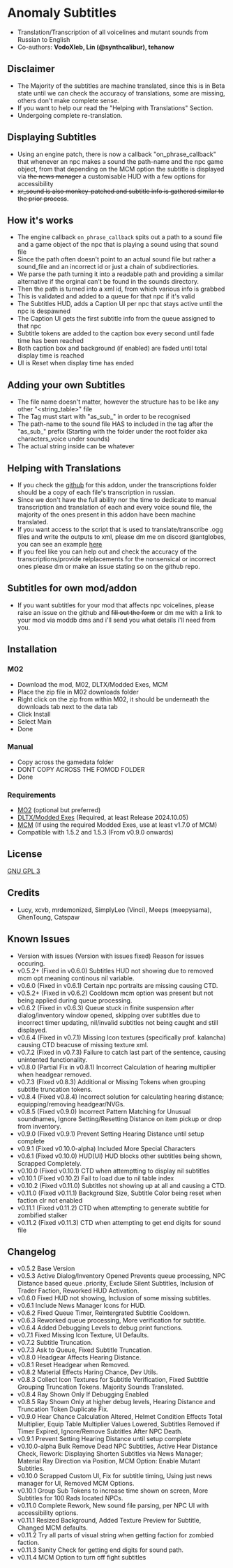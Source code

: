 # Anomaly Subtitles

- Translation/Transcription of all voicelines and mutant sounds from Russian to English
- Co-authors: **VodoXleb, Lin (@synthcalibur), tehanow**

## Disclaimer

- The Majority of the subtitles are machine translated, since this is in Beta state until we can check the accuracy of translations,  some are missing, others don't make complete sense.
- If you want to help our read the "Helping with Translations" Section.
- Undergoing complete re-translation.

## Displaying Subtitles

- Using an engine patch, there is now a callback "on_phrase_callback" that whenever an npc makes a sound
  the path-name and the npc game object, from that depending on the MCM option the subtitle is displayed
  via ~~the news manager~~ a customisable HUD with a few options for accessibility
- ~~xr_sound is also monkey-patched and subtitle info is gathered similar to the prior process~~.

## How it's works

- The engine callback `on_phrase_callback` spits out a path to a sound file and a game object of the npc that is playing a sound using that sound file
- Since the path often doesn't point to an actual sound file but rather a sound_file and an incorrect id or just a chain of subdirectiories.
- We parse the path turning it into a readable path and providing a similar alternative if the orginal can't be found in the sounds directory.
- Then the path is turned into a xml id, from which various info is grabbed
- This is validated and added to a queue for that npc if it's valid
- The Subtitles HUD, adds a Caption UI per npc that stays active until the npc is despawned
- The Caption UI gets the first subtitle info from the queue assigned to that npc
- Subtitle tokens are added to the caption box every second until fade time has been reached
- Both caption box and background (if enabled) are faded until total display time is reached
- UI is Reset when display time has ended
  
## Adding your own Subtitles

- The file name doesn't matter, however the structure has to be like any other "<string_table>" file
- The Tag must start with "as_sub_" in order to be recognised
- The path-name to the sound file HAS to included in the tag after the "as_sub_" prefix (Starting with the folder under the root folder aka characters_voice under sounds)
- The actual string inside can be whatever

## Helping with Translations

- If you check the [github](https://github.com/antglobes/Anomaly-Subtitles) for this addon, under the transcriptions folder should be a copy of each file's transcription in russian.
- Since we don't have the full ability nor the time to dedicate to manual transcription and translation of each and every voice sound file, the majority of the ones present in this addon have been machine translated.
- If you want access to the script that is used to translate/transcribe .ogg files and write the outputs to xml, please dm me on discord @antglobes, you can see an example [here](https://discord.com/channels/912320241713958912/1237842568067416165/1370775389869309978)
- If you feel like you can help out and check the accuracy of the transcriptions/provide relplacements for the nonsensical or incorrect ones please dm or make an issue stating so on the github repo.

## Subtitles for own mod/addon

- If you want subtitles for your mod that affects npc voicelines, please raise an issue on the github and ~~fill out the form~~ or dm me with a link to your mod via moddb dms and i'll send you what details i'll need from you.

## Installation

### M02

- Download the mod, M02, DLTX/Modded Exes, MCM
- Place the zip file in M02 downloads folder
- Right click on the zip from within M02, it should be underneath the downloads tab next to the data tab
- Click Install
- Select Main
- Done

### Manual

- Copy across the gamedata folder
- DONT COPY ACROSS THE FOMOD FOLDER
- Done
  
### Requirements

- [MO2](https://github.com/ModOrganizer2/modorganizer) (optional but preferred)
- [DLTX/Modded Exes](https://github.com/themrdemonized/STALKER-Anomaly-modded-exes) (Required, at least Release 2024.10.05)
- [MCM](https://www.moddb.com/mods/stalker-anomaly/addons/anomaly-mod-configuration-menu) (If using the required Modded Exes, use at least v1.7.0 of MCM)
- Compatible with 1.5.2 and 1.5.3 (From v0.9.0 onwards)

## License

[GNU GPL 3](https://www.gnu.org/licenses/gpl-3.0.en.html)

## Credits

- Lucy, xcvb, mrdemonized, SimplyLeo (Vinci), Meeps (meepysama), GhenToung, Catspaw
  
## Known Issues

- Version with issues (Version with issues fixed) Reason for issues occuring.
- v0.5.2+ (Fixed in v0.6.0) Subtitles HUD not showing due to removed mcm opt meaning continous nil variable.
- v0.6.0 (Fixed in v0.6.1) Certain npc portraits are missing causing CTD.
- v0.5.2+ (Fixed in v0.6.2) Cooldown mcm option was present but not being applied during queue processing.
- v0.6.2 (Fixed in v0.6.3) Queue stuck in finite suspension after dialog/inventory window opened, skipping over subtitles due to incorrect timer updating, nil/invalid subtitles not being caught and still displayed.
- v0.6.4 (Fixed in v0.7.1) Missing Icon textures (specifically prof. kalancha) causing CTD beacuse of missing texture xml.
- v0.7.2 (Fixed in v0.7.3) Failure to catch last part of the sentence, causing unintented functionality.
- v0.8.0 (Partial Fix in v0.8.1) Incorrect Calculation of hearing multiplier when headgear removed.
- v0.7.3 (FIxed v0.8.3) Additional or Missing Tokens when grouping subtitle truncation tokens.
- v0.8.4 (Fixed v0.8.4) Incorrect solution for calculating hearing distance; equipping/removing headgear/NVGs.
- v0.8.5 (Fixed v0.9.0) Incorrect Pattern Matching for Unusual soundnames, Ignore Setting/Resetting Distance on item pickup or drop from inventory.
- v0.9.0 (Fixed v0.9.1) Prevent Setting Hearing Distance until setup complete
- v0.9.1 (Fixed v0.10.0-alpha) Included More Special Characters
- v0.6.1 (Fixed v0.10.0) HUD(UI) HUD blocks other subtitles being shown, Scrapped Completely.
- v0.10.0 (Fixed v0.10.1) CTD when attemptting to display nil subtitles
- v0.10.1 (Fixed v0.10.2) Fail to load due to nil table index
- v0.10.2 (Fixed v0.11.0) Subtitles not showing up at all and causing a CTD.
- v0.11.0 (Fixed v0.11.1) Background Size, Subtitle Color being reset when faction clr not enabled
- v0.11.1 (Fixed v0.11.2) CTD when attempting to generate subtitle for zombified stalker
- v0.11.2 (Fixed v0.11.3) CTD when attempting to get end digits for sound file

## Changelog

- v0.5.2 Base Version
- v0.5.3 Active Dialog/Inventory Opened Prevents queue processing, NPC Distance based queue .priority, Exclude Silent Subtitles, Inclusion of Trader Faction, Reworked HUD Activation.
- v0.6.0 Fixed HUD not showing, Inclusion of some missing subtitles.
- v0.6.1 Include News Manager Icons for HUD.
- v0.6.2 Fixed Queue Timer, Reintergrated Subtitle Cooldown.
- v0.6.3 Reworked queue processing, More verification for subtitle.
- v0.6.4 Added Debugging Levels to debug print functions.
- v0.7.1 Fixed Missing Icon Texture, UI Defaults.
- v0.7.2 Subtitle Truncation.
- v0.7.3 Ask to Queue, Fixed Subtitle Truncation.
- v0.8.0 Headgear Affects Hearing Distance.
- v0.8.1 Reset Headgear when Removed.
- v0.8.2 Material Effects Haring Chance, Dev Utils.
- v0.8.3 Collect Icon Textures for Subtitle Verification, Fixed Subtitle Grouping Truncation Tokens. Majority Sounds Translated.
- v0.8.4 Ray Shown Only If Debugging Enabled
- v0.8.5 Ray Shown Only at higher debug levels, Hearing Distance and Truncation Token Duplicate Fix.
- v0.9.0 Hear Chance Calculation Altered, Helmet Condition Effects Total Multiplier, Equip Table Multiplier Values Lowered, Subtitles Removed if Timer Expired, Ignore/Remove Subtitles After NPC Death.
- v0.9.1 Prevent Setting Hearing Distance until setup complete
- v0.10.0-alpha Bulk Remove Dead NPC Subtitles, Active Hear Distance Check, Rework: Displaying Shorten Subtitles via News Manager; Material Ray Direction via Position, MCM Option: Enable Mutant Subtitles.
- v0.10.0 Scrapped Custom UI, Fix for subtitle timing, Using just news manager for UI, Removed MCM Options.
- v0.10.1 Group Sub Tokens to increase time shown on screen, More Subtitles for 100 Rads located NPCs.
- v0.11.0 Complete Rework, New sound file parsing, per NPC UI with accessibility options.
- v0.11.1 Resized Background, Added Texture Preview for Subtitle, Changed MCM defaults.
- v0.11.2 Try all parts of visual string when getting faction for zombied faction.
- v0.11.3 Sanity Check for getting end digits for sound path.
- v0.11.4 MCM Option to turn off fight subtitles

